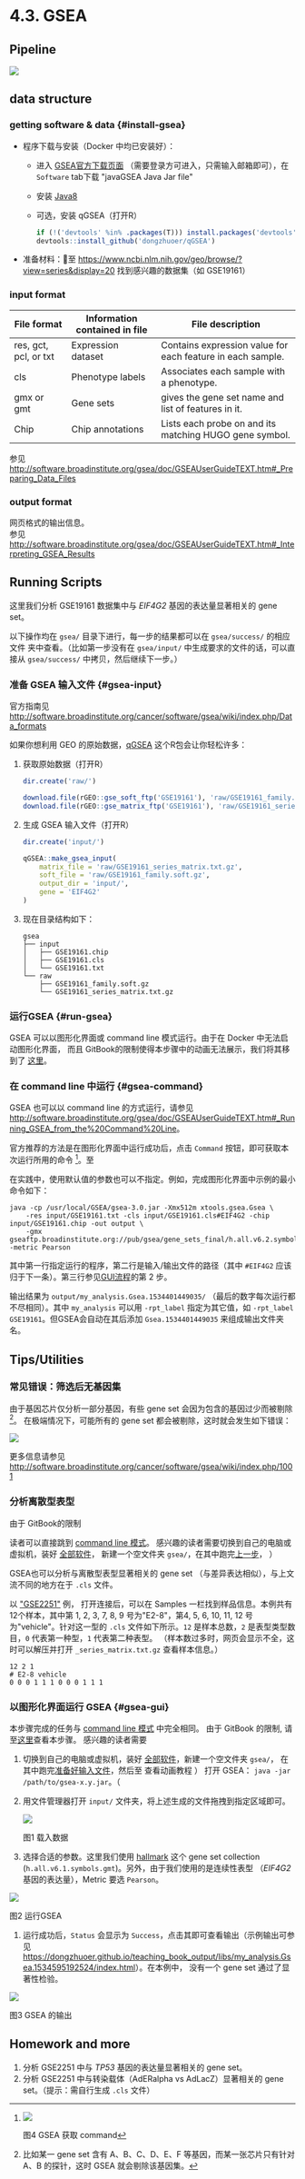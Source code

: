 # 4.3. GSEA

## Pipeline

![](.gitbook/assets/gsea-home.png)

## data structure

### getting software & data {#install-gsea}

- 程序下载与安装（Docker 中均已安装好）：

  - 进入 [GSEA官方下载页面](http://software.broadinstitute.org/gsea/downloads.jsp)
        （需要登录方可进入，只需输入邮箱即可），在 `Software` tab下载 "javaGSEA Java Jar file"
  - 安装 [Java8](http://www.oracle.com/technetwork/java/javase/downloads/index.html) 
  - 可选，安装 qGSEA（打开R）
    
    ```r
    if (!('devtools' %in% .packages(T))) install.packages('devtools')
    devtools::install_github('dongzhuoer/qGSEA')
    ```

-  准备材料：至 <https://www.ncbi.nlm.nih.gov/geo/browse/?view=series&display=20> 找到感兴趣的数据集（如 GSE19161）

### input format

| **File format**       | **Information contained in file** | **File description**                                       |
|-----------------------|-----------------------------------|------------------------------------------------------------|
| res, gct, pcl, or txt | Expression dataset                | Contains expression value for each feature in each sample. |
| cls                   | Phenotype labels                  | Associates each sample with a phenotype.                   |
| gmx or gmt            | Gene sets                         | gives the gene set name and list of features in it.        |
| Chip                  | Chip annotations                  | Lists each probe on and its matching HUGO gene symbol.     |

参见 <http://software.broadinstitute.org/gsea/doc/GSEAUserGuideTEXT.htm#_Preparing_Data_Files>

### output format

网页格式的输出信息。  
参见 <http://software.broadinstitute.org/gsea/doc/GSEAUserGuideTEXT.htm#_Interpreting_GSEA_Results>


## Running Scripts
<!-- for unittest is in docker repo -->
这里我们分析 GSE19161 数据集中与 _EIF4G2_ 基因的表达量显著相关的 gene set。

以下操作均在 `gsea/` 目录下进行，每一步的结果都可以在 `gsea/success/` 的相应文件
    夹中查看。（比如第一步没有在 `gsea/input/` 中生成要求的文件的话，可以直接从 
    `gsea/success/` 中拷贝，然后继续下一步。）

### 准备 GSEA 输入文件 {#gsea-input}

官方指南见 <http://software.broadinstitute.org/cancer/software/gsea/wiki/index.php/Data_formats>

如果你想利用 GEO 的原始数据，[qGSEA](https://github.com/dongzhuoer/qGSEA) 这个R包会让你轻松许多：

1. 获取原始数据（打开R）

   ```r
   dir.create('raw/')

   download.file(rGEO::gse_soft_ftp('GSE19161'), 'raw/GSE19161_family.soft.gz')
   download.file(rGEO::gse_matrix_ftp('GSE19161'), 'raw/GSE19161_series_matrix.txt.gz')
   ```

1. 生成 GSEA 输入文件（打开R）

   ```r
   dir.create('input/')

   qGSEA::make_gsea_input(
       matrix_file = 'raw/GSE19161_series_matrix.txt.gz',
       soft_file = 'raw/GSE19161_family.soft.gz',
       output_dir = 'input/', 
       gene = 'EIF4G2'
   )
   ```

1. 现在目录结构如下：
   <!-- `tree` --->
   ```
   gsea
   ├── input
   │   ├── GSE19161.chip
   │   ├── GSE19161.cls
   │   └── GSE19161.txt
   └── raw
       ├── GSE19161_family.soft.gz
       └── GSE19161_series_matrix.txt.gz
   ```

### 运行GSEA {#run-gsea}

GSEA 可以以图形化界面或 command line 模式运行。由于在 Docker 中无法启动图形化界面，
    而且 GitBook的限制使得本步骤中的动画无法展示，我们将其移到了 [这里](#gsea-gui)。


### 在 command line 中运行 {#gsea-command}

GSEA 也可以以 command line 的方式运行，请参见 
    <http://software.broadinstitute.org/gsea/doc/GSEAUserGuideTEXT.htm#_Running_GSEA_from_the%20Command%20Line>。

官方推荐的方法是在图形化界面中运行成功后，点击 `Command` 按钮，即可获取本次运行所用的命令 [^command]。至 [](#gsea-gui)



在实践中，使用默认值的参数也可以不指定。例如，完成图形化界面中示例的最小命令如下：

```
java -cp /usr/local/GSEA/gsea-3.0.jar -Xmx512m xtools.gsea.Gsea \
    -res input/GSE19161.txt -cls input/GSE19161.cls#EIF4G2 -chip input/GSE19161.chip -out output \
    -gmx gseaftp.broadinstitute.org://pub/gsea/gene_sets_final/h.all.v6.2.symbols.gmt -metric Pearson
```

其中第一行指定运行的程序，第二行是输入/输出文件的路径（其中 `#EIF4G2` 应该归于下一条）。第三行参见[GUI流程](#run-gsea)的第 2 步。

输出结果为 `output/my_analysis.Gsea.1534401449035/` （最后的数字每次运行都不尽相同）。其中 `my_analysis` 可以用 `-rpt_label` 指定为其它值，如 `-rpt_label GSE19161`。但GSEA会自动在其后添加 `Gsea.1534401449035` 来组成输出文件夹名。

## Tips/Utilities

### 常见错误：筛选后无基因集

由于基因芯片仅分析一部分基因，有些 gene set 会因为包含的基因过少而被剔除 [^filter-geneset]。
在极端情况下，可能所有的 gene set 都会被剔除，这时就会发生如下错误：
   
![](.gitbook/assets/gsea-no-gene-set-error.png)

更多信息请参见 <http://software.broadinstitute.org/cancer/software/gsea/wiki/index.php/1001>


### 分析离散型表型

由于 GitBook的限制

读者可以直接跳到 [command line 模式](#gsea-command)。
       感兴趣的读者需要切换到自己的电脑或虚拟机，装好 [全部软件](#install-gsea)，
       新建一个空文件夹 `gsea/`，在其中跑完[上一步](#gsea-input)， ）

GSEA也可以分析与离散型表型显著相关的 gene set （与差异表达相似），与上文流不同的地方在于 `.cls` 文件。 

以 ["GSE2251"](https://www.ncbi.nlm.nih.gov/geo/query/acc.cgi?acc=GSE2251) 例，
打开连接后，可以在 Samples 一栏找到样品信息。本例共有12个样本，其中第
1, 2, 3, 7, 8, 9 号为"E2-8"，第4, 5, 6, 10, 11, 12 号为"vehicle"。针对这一型的
`.cls` 文件如下所示。`12` 是样本总数，`2` 是表型类型数目，`0` 代表第一种型，`1` 代表第二种表型。
（样本数过多时，网页会显示不全，这时可以解压并打开 `_series_matrix.txt.gz` 查看样本信息。）

```
12 2 1
# E2-8 vehicle
0 0 0 1 1 1 0 0 0 1 1 1
```

### 以图形化界面运行 GSEA {#gsea-gui}

本步骤完成的任务与 [command line 模式](#gsea-command) 中完全相同。
由于 GitBook 的限制, 请至[这里](https://dongzhuoer.gitlab.io/lulab-teaching_book/gsea.html#run-gsea)查看本步骤。
       感兴趣的读者需要
1. 切换到自己的电脑或虚拟机，装好 [全部软件](#install-gsea)，新建一个空文件夹 `gsea/`，
       在其中跑完[准备好输入文件](#gsea-input)，然后至 
        查看动画教程 ）
   打开 GSEA： `java -jar /path/to/gsea-x.y.jar`。（
   
1. 用文件管理器打开 `input/` 文件夹，将上述生成的文件拖拽到指定区域即可。

   ![](.gitbook/assets/gsea-load-data.gif)

   图1 载入数据

1. 选择合适的参数。这里我们使用 [hallmark](https://doi.org/10.1016/j.cels.2015.12.004) 
       这个 gene set collection (`h.all.v6.1.symbols.gmt`)。另外，由于我们使用的是连续性表型
       （_EIF4G2_ 基因的表达量），Metric 要选 `Pearson`。

![](.gitbook/assets/gsea-run.gif)

图2 运行GSEA

1. 运行成功后，`Status` 会显示为 `Success`，点击其即可查看输出（示例输出可参见<https://dongzhuoer.github.io/teaching_book_output/libs/my_analysis.Gsea.1534595192524/index.html>）。在本例中，
        没有一个 gene set 通过了显著性检验。

![](.gitbook/assets/gsea-result.gif)

图3 GSEA 的输出


## Homework and more

1. 分析 GSE2251 中与 _TP53_ 基因的表达量显著相关的 gene set。
1. 分析 GSE2251 中与转染载体（AdERalpha vs AdLacZ）显著相关的 gene set。（提示：需自行生成 `.cls` 文件）

<!-- homework answer

`cd gsea`

```r
download.file(rGEO::gse_soft_ftp('GSE2251'), 'raw/GSE2251_family.soft.gz')
download.file(rGEO::gse_matrix_ftp('GSE2251'), 'raw/GSE2251_series_matrix.txt.gz')


qGSEA::make_gsea_input(
    matrix_file = 'raw/GSE2251_series_matrix.txt.gz', 
    soft_file = 'raw/GSE2251_family.soft.gz',
    'input', 'TP53'
)
```

```bash
java -cp /media/computer/opt/GSEA/gsea-3.0.jar -Xmx512m xtools.gsea.Gsea \
    -res input/GSE2251.txt -cls input/GSE2251.cls#TP53 -chip input/GSE2251.chip -out output \
    -gmx gseaftp.broadinstitute.org://pub/gsea/gene_sets_final/h.all.v6.2.symbols.gmt -metric Pearson

java -cp /media/computer/opt/GSEA/gsea-3.0.jar -Xmx512m xtools.gsea.Gsea \
    -res input/GSE2251.txt -cls input/GSE2251_vector.cls#AdERalpha_versus_AdLacZ -chip input/GSE2251.chip -out output \
    -gmx gseaftp.broadinstitute.org://pub/gsea/gene_sets_final/h.all.v6.2.symbols.gmt
```

-->


[^command]:

    ![](.gitbook/assets/gsea-command.gif)

    图4 GSEA 获取 command

[^filter-geneset]: 比如某一 gene set 含有 A、B、C、D、E、F 等基因，而某一张芯片只有针对 A、B 的探针，这时 GSEA 就会剔除该基因集。
